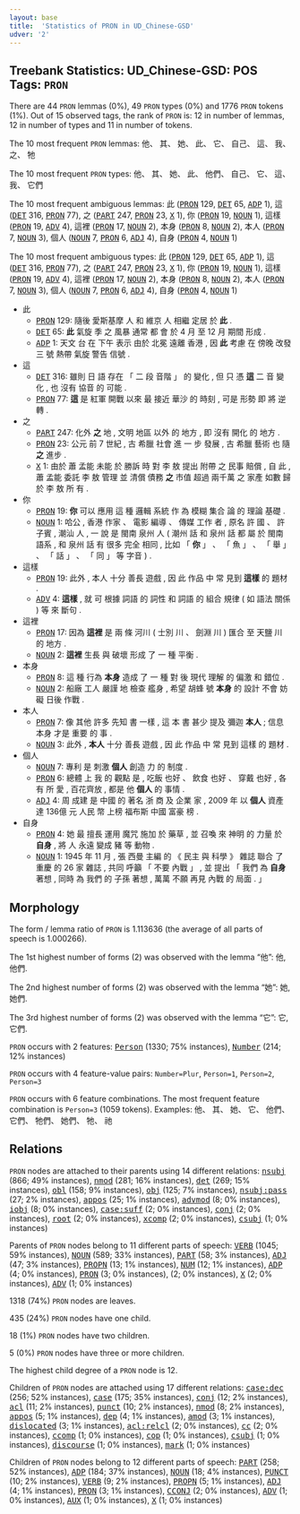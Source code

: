 ```yaml
---
layout: base
title:  'Statistics of PRON in UD_Chinese-GSD'
udver: '2'
---
```


## Treebank Statistics: UD_Chinese-GSD: POS Tags: `PRON`

There are 44 `PRON` lemmas (0%), 49 `PRON` types (0%) and 1776 `PRON` tokens (1%).
Out of 15 observed tags, the rank of `PRON` is: 12 in number of lemmas, 12 in number of types and 11 in number of tokens.

The 10 most frequent `PRON` lemmas: 他、 其、 她、 此、 它、 自己、 這、 我、 之、 牠

The 10 most frequent `PRON` types:  他、 其、 她、 此、 他們、 自己、 它、 這、 我、 它們

The 10 most frequent ambiguous lemmas: 此 (<tt><a href="zh_gsd-pos-PRON.html">PRON</a></tt> 129, <tt><a href="zh_gsd-pos-DET.html">DET</a></tt> 65, <tt><a href="zh_gsd-pos-ADP.html">ADP</a></tt> 1), 這 (<tt><a href="zh_gsd-pos-DET.html">DET</a></tt> 316, <tt><a href="zh_gsd-pos-PRON.html">PRON</a></tt> 77), 之 (<tt><a href="zh_gsd-pos-PART.html">PART</a></tt> 247, <tt><a href="zh_gsd-pos-PRON.html">PRON</a></tt> 23, <tt><a href="zh_gsd-pos-X.html">X</a></tt> 1), 你 (<tt><a href="zh_gsd-pos-PRON.html">PRON</a></tt> 19, <tt><a href="zh_gsd-pos-NOUN.html">NOUN</a></tt> 1), 這樣 (<tt><a href="zh_gsd-pos-PRON.html">PRON</a></tt> 19, <tt><a href="zh_gsd-pos-ADV.html">ADV</a></tt> 4), 這裡 (<tt><a href="zh_gsd-pos-PRON.html">PRON</a></tt> 17, <tt><a href="zh_gsd-pos-NOUN.html">NOUN</a></tt> 2), 本身 (<tt><a href="zh_gsd-pos-PRON.html">PRON</a></tt> 8, <tt><a href="zh_gsd-pos-NOUN.html">NOUN</a></tt> 2), 本人 (<tt><a href="zh_gsd-pos-PRON.html">PRON</a></tt> 7, <tt><a href="zh_gsd-pos-NOUN.html">NOUN</a></tt> 3), 個人 (<tt><a href="zh_gsd-pos-NOUN.html">NOUN</a></tt> 7, <tt><a href="zh_gsd-pos-PRON.html">PRON</a></tt> 6, <tt><a href="zh_gsd-pos-ADJ.html">ADJ</a></tt> 4), 自身 (<tt><a href="zh_gsd-pos-PRON.html">PRON</a></tt> 4, <tt><a href="zh_gsd-pos-NOUN.html">NOUN</a></tt> 1)

The 10 most frequent ambiguous types:  此 (<tt><a href="zh_gsd-pos-PRON.html">PRON</a></tt> 129, <tt><a href="zh_gsd-pos-DET.html">DET</a></tt> 65, <tt><a href="zh_gsd-pos-ADP.html">ADP</a></tt> 1), 這 (<tt><a href="zh_gsd-pos-DET.html">DET</a></tt> 316, <tt><a href="zh_gsd-pos-PRON.html">PRON</a></tt> 77), 之 (<tt><a href="zh_gsd-pos-PART.html">PART</a></tt> 247, <tt><a href="zh_gsd-pos-PRON.html">PRON</a></tt> 23, <tt><a href="zh_gsd-pos-X.html">X</a></tt> 1), 你 (<tt><a href="zh_gsd-pos-PRON.html">PRON</a></tt> 19, <tt><a href="zh_gsd-pos-NOUN.html">NOUN</a></tt> 1), 這樣 (<tt><a href="zh_gsd-pos-PRON.html">PRON</a></tt> 19, <tt><a href="zh_gsd-pos-ADV.html">ADV</a></tt> 4), 這裡 (<tt><a href="zh_gsd-pos-PRON.html">PRON</a></tt> 17, <tt><a href="zh_gsd-pos-NOUN.html">NOUN</a></tt> 2), 本身 (<tt><a href="zh_gsd-pos-PRON.html">PRON</a></tt> 8, <tt><a href="zh_gsd-pos-NOUN.html">NOUN</a></tt> 2), 本人 (<tt><a href="zh_gsd-pos-PRON.html">PRON</a></tt> 7, <tt><a href="zh_gsd-pos-NOUN.html">NOUN</a></tt> 3), 個人 (<tt><a href="zh_gsd-pos-NOUN.html">NOUN</a></tt> 7, <tt><a href="zh_gsd-pos-PRON.html">PRON</a></tt> 6, <tt><a href="zh_gsd-pos-ADJ.html">ADJ</a></tt> 4), 自身 (<tt><a href="zh_gsd-pos-PRON.html">PRON</a></tt> 4, <tt><a href="zh_gsd-pos-NOUN.html">NOUN</a></tt> 1)


* 此
  * <tt><a href="zh_gsd-pos-PRON.html">PRON</a></tt> 129: 隨後 愛斯基摩 人 和 維京 人 相繼 定居 於 <b>此</b> .
  * <tt><a href="zh_gsd-pos-DET.html">DET</a></tt> 65: <b>此</b> 氣旋 季 之 風暴 通常 都 會 於 4 月 至 12 月 期間 形成 .
  * <tt><a href="zh_gsd-pos-ADP.html">ADP</a></tt> 1: 天文 台 在 下午 表示 由於 北冕 遠離 香港 , 因 <b>此</b> 考慮 在 傍晚 改發 三 號 熱帶 氣旋 警告 信號 .
* 這
  * <tt><a href="zh_gsd-pos-DET.html">DET</a></tt> 316: 雖則 日 語 存在 「 二 段 音階 」 的 變化 , 但 只 憑 <b>這</b> 二 音 變化 , 也 沒有 協音 的 可能 .
  * <tt><a href="zh_gsd-pos-PRON.html">PRON</a></tt> 77: <b>這</b> 是 紅軍 開戰 以來 最 接近 華沙 的 時刻 , 可是 形勢 即 將 逆轉 .
* 之
  * <tt><a href="zh_gsd-pos-PART.html">PART</a></tt> 247: 化外 <b>之</b> 地 , 文明 地區 以外 的 地方 , 即 沒有 開化 的 地方 .
  * <tt><a href="zh_gsd-pos-PRON.html">PRON</a></tt> 23: 公元 前 7 世紀 , 古 希臘 社會 進 一 步 發展 , 古 希臘 藝術 也 隨 <b>之</b> 進步 .
  * <tt><a href="zh_gsd-pos-X.html">X</a></tt> 1: 由於 蕭 孟能 未能 於 勝訴 時 對 李 敖 提出 附帶 之 民事 賠償 , 自 此 , 蕭 孟能 委託 李 敖 管理 並 清償 債務 <b>之</b> 市值 超過 兩千萬 之 家產 如數 歸 於 李 敖 所 有 .
* 你
  * <tt><a href="zh_gsd-pos-PRON.html">PRON</a></tt> 19: <b>你</b> 可以 應用 這 種 邏輯 系統 作 為 模糊 集合 論 的 理論 基礎 .
  * <tt><a href="zh_gsd-pos-NOUN.html">NOUN</a></tt> 1: 哈公 , 香港 作家 、 電影 編導 、 傳媒 工作 者 , 原名 許 國 、 許 子賓 , 潮汕 人 , 一 說 是 閩南 泉州 人 ( 潮州 話 和 泉州 話 都 屬 於 閩南 語系 , 和 泉州 話 有 很多 完全 相同 , 比如 「 <b>你</b> 」 、 「 魚 」 、 「 舉 」 、 「 話 」 、 「 同 」 等 字音 ) .
* 這樣
  * <tt><a href="zh_gsd-pos-PRON.html">PRON</a></tt> 19: 此外 , 本人 十分 善長 遊戲 , 因 此 作品 中 常 見到 <b>這樣</b> 的 題材 .
  * <tt><a href="zh_gsd-pos-ADV.html">ADV</a></tt> 4: <b>這樣</b> , 就 可 根據 詞語 的 詞性 和 詞語 的 組合 規律 ( 如 語法 關係 ) 等 來 斷句 .
* 這裡
  * <tt><a href="zh_gsd-pos-PRON.html">PRON</a></tt> 17: 因為 <b>這裡</b> 是 兩 條 河川 ( 士別 川 、 劍淵 川 ) 匯合 至 天鹽 川 的 地方 .
  * <tt><a href="zh_gsd-pos-NOUN.html">NOUN</a></tt> 2: <b>這裡</b> 生長 與 破壞 形成 了 一 種 平衡 .
* 本身
  * <tt><a href="zh_gsd-pos-PRON.html">PRON</a></tt> 8: 這 種 行為 <b>本身</b> 造成 了 一 種 對 後 現代 理解 的 偏激 和 錯位 .
  * <tt><a href="zh_gsd-pos-NOUN.html">NOUN</a></tt> 2: 船廠 工人 嚴謹 地 檢查 艦身 , 希望 胡蜂 號 <b>本身</b> 的 設計 不會 妨礙 日後 作戰 .
* 本人
  * <tt><a href="zh_gsd-pos-PRON.html">PRON</a></tt> 7: 像 其他 許多 先知 書 一樣 , 這 本 書 甚少 提及 彌迦 <b>本人</b> ; 信息 本身 才是 重要 的 事 .
  * <tt><a href="zh_gsd-pos-NOUN.html">NOUN</a></tt> 3: 此外 , <b>本人</b> 十分 善長 遊戲 , 因 此 作品 中 常 見到 這樣 的 題材 .
* 個人
  * <tt><a href="zh_gsd-pos-NOUN.html">NOUN</a></tt> 7: 專利 是 刺激 <b>個人</b> 創造 力 的 制度 .
  * <tt><a href="zh_gsd-pos-PRON.html">PRON</a></tt> 6: 總體 上 我 的 觀點 是 , 吃飯 也好 、 飲食 也好 、 穿戴 也好 , 各 有 所 愛 , 百花齊放 , 都是 他 <b>個人</b> 的 事情 .
  * <tt><a href="zh_gsd-pos-ADJ.html">ADJ</a></tt> 4: 周 成建 是 中國 的 著名 浙 商 及 企業 家 , 2009 年 以 <b>個人</b> 資產 達 136億 元 人民 幣 上榜 福布斯 中國 富豪 榜 .
* 自身
  * <tt><a href="zh_gsd-pos-PRON.html">PRON</a></tt> 4: 她 最 擅長 運用 魔咒 施加 於 藥草 , 並 召喚 來 神明 的 力量 於 <b>自身</b> , 將 人 永遠 變成 豬 等 動物 .
  * <tt><a href="zh_gsd-pos-NOUN.html">NOUN</a></tt> 1: 1945 年 11 月 , 張 西曼 主編 的 《 民主 與 科學 》 雜誌 聯合 了 重慶 的 26 家 雜誌 , 共同 呼籲 「 不要 內戰 」 , 並 提出 「 我們 為 <b>自身</b> 著想 , 同時 為 我們 的 子孫 著想 , 萬萬 不願 再見 內戰 的 局面 . 」

## Morphology

The form / lemma ratio of `PRON` is 1.113636 (the average of all parts of speech is 1.000266).

The 1st highest number of forms (2) was observed with the lemma “他”: 他, 他們.

The 2nd highest number of forms (2) was observed with the lemma “她”: 她, 她們.

The 3rd highest number of forms (2) was observed with the lemma “它”: 它, 它們.

`PRON` occurs with 2 features: <tt><a href="zh_gsd-feat-Person.html">Person</a></tt> (1330; 75% instances), <tt><a href="zh_gsd-feat-Number.html">Number</a></tt> (214; 12% instances)

`PRON` occurs with 4 feature-value pairs: `Number=Plur`, `Person=1`, `Person=2`, `Person=3`

`PRON` occurs with 6 feature combinations.
The most frequent feature combination is `Person=3` (1059 tokens).
Examples: 他、 其、 她、 它、 他們、 它們、 牠們、 她們、 牠、 祂


## Relations

`PRON` nodes are attached to their parents using 14 different relations: <tt><a href="zh_gsd-dep-nsubj.html">nsubj</a></tt> (866; 49% instances), <tt><a href="zh_gsd-dep-nmod.html">nmod</a></tt> (281; 16% instances), <tt><a href="zh_gsd-dep-det.html">det</a></tt> (269; 15% instances), <tt><a href="zh_gsd-dep-obl.html">obl</a></tt> (158; 9% instances), <tt><a href="zh_gsd-dep-obj.html">obj</a></tt> (125; 7% instances), <tt><a href="zh_gsd-dep-nsubj-pass.html">nsubj:pass</a></tt> (27; 2% instances), <tt><a href="zh_gsd-dep-appos.html">appos</a></tt> (25; 1% instances), <tt><a href="zh_gsd-dep-advmod.html">advmod</a></tt> (8; 0% instances), <tt><a href="zh_gsd-dep-iobj.html">iobj</a></tt> (8; 0% instances), <tt><a href="zh_gsd-dep-case-suff.html">case:suff</a></tt> (2; 0% instances), <tt><a href="zh_gsd-dep-conj.html">conj</a></tt> (2; 0% instances), <tt><a href="zh_gsd-dep-root.html">root</a></tt> (2; 0% instances), <tt><a href="zh_gsd-dep-xcomp.html">xcomp</a></tt> (2; 0% instances), <tt><a href="zh_gsd-dep-csubj.html">csubj</a></tt> (1; 0% instances)

Parents of `PRON` nodes belong to 11 different parts of speech: <tt><a href="zh_gsd-pos-VERB.html">VERB</a></tt> (1045; 59% instances), <tt><a href="zh_gsd-pos-NOUN.html">NOUN</a></tt> (589; 33% instances), <tt><a href="zh_gsd-pos-PART.html">PART</a></tt> (58; 3% instances), <tt><a href="zh_gsd-pos-ADJ.html">ADJ</a></tt> (47; 3% instances), <tt><a href="zh_gsd-pos-PROPN.html">PROPN</a></tt> (13; 1% instances), <tt><a href="zh_gsd-pos-NUM.html">NUM</a></tt> (12; 1% instances), <tt><a href="zh_gsd-pos-ADP.html">ADP</a></tt> (4; 0% instances), <tt><a href="zh_gsd-pos-PRON.html">PRON</a></tt> (3; 0% instances),  (2; 0% instances), <tt><a href="zh_gsd-pos-X.html">X</a></tt> (2; 0% instances), <tt><a href="zh_gsd-pos-ADV.html">ADV</a></tt> (1; 0% instances)

1318 (74%) `PRON` nodes are leaves.

435 (24%) `PRON` nodes have one child.

18 (1%) `PRON` nodes have two children.

5 (0%) `PRON` nodes have three or more children.

The highest child degree of a `PRON` node is 12.

Children of `PRON` nodes are attached using 17 different relations: <tt><a href="zh_gsd-dep-case-dec.html">case:dec</a></tt> (256; 52% instances), <tt><a href="zh_gsd-dep-case.html">case</a></tt> (175; 35% instances), <tt><a href="zh_gsd-dep-conj.html">conj</a></tt> (12; 2% instances), <tt><a href="zh_gsd-dep-acl.html">acl</a></tt> (11; 2% instances), <tt><a href="zh_gsd-dep-punct.html">punct</a></tt> (10; 2% instances), <tt><a href="zh_gsd-dep-nmod.html">nmod</a></tt> (8; 2% instances), <tt><a href="zh_gsd-dep-appos.html">appos</a></tt> (5; 1% instances), <tt><a href="zh_gsd-dep-dep.html">dep</a></tt> (4; 1% instances), <tt><a href="zh_gsd-dep-amod.html">amod</a></tt> (3; 1% instances), <tt><a href="zh_gsd-dep-dislocated.html">dislocated</a></tt> (3; 1% instances), <tt><a href="zh_gsd-dep-acl-relcl.html">acl:relcl</a></tt> (2; 0% instances), <tt><a href="zh_gsd-dep-cc.html">cc</a></tt> (2; 0% instances), <tt><a href="zh_gsd-dep-ccomp.html">ccomp</a></tt> (1; 0% instances), <tt><a href="zh_gsd-dep-cop.html">cop</a></tt> (1; 0% instances), <tt><a href="zh_gsd-dep-csubj.html">csubj</a></tt> (1; 0% instances), <tt><a href="zh_gsd-dep-discourse.html">discourse</a></tt> (1; 0% instances), <tt><a href="zh_gsd-dep-mark.html">mark</a></tt> (1; 0% instances)

Children of `PRON` nodes belong to 12 different parts of speech: <tt><a href="zh_gsd-pos-PART.html">PART</a></tt> (258; 52% instances), <tt><a href="zh_gsd-pos-ADP.html">ADP</a></tt> (184; 37% instances), <tt><a href="zh_gsd-pos-NOUN.html">NOUN</a></tt> (18; 4% instances), <tt><a href="zh_gsd-pos-PUNCT.html">PUNCT</a></tt> (10; 2% instances), <tt><a href="zh_gsd-pos-VERB.html">VERB</a></tt> (9; 2% instances), <tt><a href="zh_gsd-pos-PROPN.html">PROPN</a></tt> (5; 1% instances), <tt><a href="zh_gsd-pos-ADJ.html">ADJ</a></tt> (4; 1% instances), <tt><a href="zh_gsd-pos-PRON.html">PRON</a></tt> (3; 1% instances), <tt><a href="zh_gsd-pos-CCONJ.html">CCONJ</a></tt> (2; 0% instances), <tt><a href="zh_gsd-pos-ADV.html">ADV</a></tt> (1; 0% instances), <tt><a href="zh_gsd-pos-AUX.html">AUX</a></tt> (1; 0% instances), <tt><a href="zh_gsd-pos-X.html">X</a></tt> (1; 0% instances)

